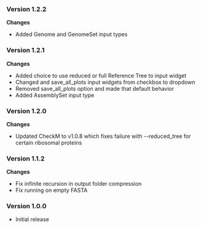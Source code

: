 ### Version 1.2.2
__Changes__
- Added Genome and GenomeSet input types

### Version 1.2.1
__Changes__
- Added choice to use reduced or full Reference Tree to input widget
- Changed and save_all_plots input widgets from checkbox to dropdown
- Removed save_all_plots option and made that default behavior
- Added AssemblySet input type

### Version 1.2.0
__Changes__
- Updated CheckM to v1.0.8 which fixes failure with --reduced_tree for certain ribosomal proteins

### Version 1.1.2
__Changes__
- Fix infinite recursion in output folder compression
- Fix running on empty FASTA

### Version 1.0.0
- Initial release

